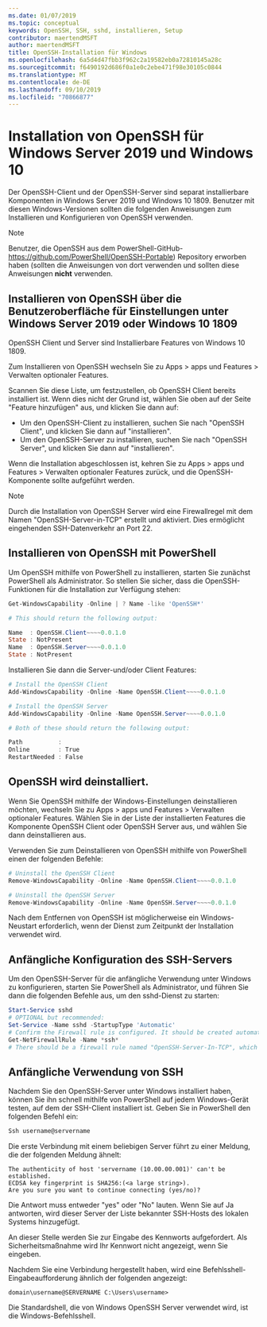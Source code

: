```yaml
---
ms.date: 01/07/2019
ms.topic: conceptual
keywords: OpenSSH, SSH, sshd, installieren, Setup
contributor: maertendMSFT
author: maertendMSFT
title: OpenSSH-Installation für Windows
ms.openlocfilehash: 6a5d4d47fbb3f962c2a19582eb0a72810145a28c
ms.sourcegitcommit: f6490192d686f0a1e0c2ebe471f98e30105c0844
ms.translationtype: MT
ms.contentlocale: de-DE
ms.lasthandoff: 09/10/2019
ms.locfileid: "70866877"
---
```

# <a name="installation-of-openssh-for-windows-server-2019-and-windows-10"></a>Installation von OpenSSH für Windows Server 2019 und Windows 10 #

Der OpenSSH-Client und der OpenSSH-Server sind separat installierbare Komponenten in Windows Server 2019 und Windows 10 1809.
Benutzer mit diesen Windows-Versionen sollten die folgenden Anweisungen zum Installieren und Konfigurieren von OpenSSH verwenden. 

> [!NOTE] 
> Benutzer, die OpenSSH aus dem PowerShell-GitHub- https://github.com/PowerShell/OpenSSH-Portable) Repository erworben haben (sollten die Anweisungen von dort verwenden und sollten diese Anweisungen __nicht__ verwenden. 


## <a name="installing-openssh-from-the-settings-ui-on-windows-server-2019-or-windows-10-1809"></a>Installieren von OpenSSH über die Benutzeroberfläche für Einstellungen unter Windows Server 2019 oder Windows 10 1809

OpenSSH Client und Server sind Installierbare Features von Windows 10 1809. 

Zum Installieren von OpenSSH wechseln Sie zu Apps > apps und Features > Verwalten optionaler Features. 

Scannen Sie diese Liste, um festzustellen, ob OpenSSH Client bereits installiert ist. Wenn dies nicht der Grund ist, wählen Sie oben auf der Seite "Feature hinzufügen" aus, und klicken Sie dann auf: 

* Um den OpenSSH-Client zu installieren, suchen Sie nach "OpenSSH Client", und klicken Sie dann auf "installieren". 
* Um den OpenSSH-Server zu installieren, suchen Sie nach "OpenSSH Server", und klicken Sie dann auf "installieren". 

Wenn die Installation abgeschlossen ist, kehren Sie zu Apps > apps und Features > Verwalten optionaler Features zurück, und die OpenSSH-Komponente sollte aufgeführt werden.

> [!NOTE]
> Durch die Installation von OpenSSH Server wird eine Firewallregel mit dem Namen "OpenSSH-Server-in-TCP" erstellt und aktiviert. Dies ermöglicht eingehenden SSH-Datenverkehr an Port 22. 

## <a name="installing-openssh-with-powershell"></a>Installieren von OpenSSH mit PowerShell 

Um OpenSSH mithilfe von PowerShell zu installieren, starten Sie zunächst PowerShell als Administrator.
So stellen Sie sicher, dass die OpenSSH-Funktionen für die Installation zur Verfügung stehen:

```powershell
Get-WindowsCapability -Online | ? Name -like 'OpenSSH*'

# This should return the following output:

Name  : OpenSSH.Client~~~~0.0.1.0
State : NotPresent
Name  : OpenSSH.Server~~~~0.0.1.0
State : NotPresent
```

Installieren Sie dann die Server-und/oder Client Features:

```powershell
# Install the OpenSSH Client
Add-WindowsCapability -Online -Name OpenSSH.Client~~~~0.0.1.0

# Install the OpenSSH Server
Add-WindowsCapability -Online -Name OpenSSH.Server~~~~0.0.1.0

# Both of these should return the following output:

Path          :
Online        : True
RestartNeeded : False
```

## <a name="uninstalling-openssh"></a>OpenSSH wird deinstalliert.

Wenn Sie OpenSSH mithilfe der Windows-Einstellungen deinstallieren möchten, wechseln Sie zu Apps > apps und Features > Verwalten optionaler Features. Wählen Sie in der Liste der installierten Features die Komponente OpenSSH Client oder OpenSSH Server aus, und wählen Sie dann deinstallieren aus.

Verwenden Sie zum Deinstallieren von OpenSSH mithilfe von PowerShell einen der folgenden Befehle:

```powershell
# Uninstall the OpenSSH Client
Remove-WindowsCapability -Online -Name OpenSSH.Client~~~~0.0.1.0

# Uninstall the OpenSSH Server
Remove-WindowsCapability -Online -Name OpenSSH.Server~~~~0.0.1.0
```

Nach dem Entfernen von OpenSSH ist möglicherweise ein Windows-Neustart erforderlich, wenn der Dienst zum Zeitpunkt der Installation verwendet wird.


## <a name="initial-configuration-of-ssh-server"></a>Anfängliche Konfiguration des SSH-Servers

Um den OpenSSH-Server für die anfängliche Verwendung unter Windows zu konfigurieren, starten Sie PowerShell als Administrator, und führen Sie dann die folgenden Befehle aus, um den sshd-Dienst zu starten:

```powershell
Start-Service sshd
# OPTIONAL but recommended:
Set-Service -Name sshd -StartupType 'Automatic'
# Confirm the Firewall rule is configured. It should be created automatically by setup. 
Get-NetFirewallRule -Name *ssh*
# There should be a firewall rule named "OpenSSH-Server-In-TCP", which should be enabled 
```

## <a name="initial-use-of-ssh"></a>Anfängliche Verwendung von SSH

Nachdem Sie den OpenSSH-Server unter Windows installiert haben, können Sie ihn schnell mithilfe von PowerShell auf jedem Windows-Gerät testen, auf dem der SSH-Client installiert ist. Geben Sie in PowerShell den folgenden Befehl ein: 

```powershell
Ssh username@servername
```

Die erste Verbindung mit einem beliebigen Server führt zu einer Meldung, die der folgenden Meldung ähnelt:

```
The authenticity of host 'servername (10.00.00.001)' can't be established.
ECDSA key fingerprint is SHA256:(<a large string>).
Are you sure you want to continue connecting (yes/no)?
```

Die Antwort muss entweder "yes" oder "No" lauten. Wenn Sie auf Ja antworten, wird dieser Server der Liste bekannter SSH-Hosts des lokalen Systems hinzugefügt.

An dieser Stelle werden Sie zur Eingabe des Kennworts aufgefordert. Als Sicherheitsmaßnahme wird Ihr Kennwort nicht angezeigt, wenn Sie eingeben. 

Nachdem Sie eine Verbindung hergestellt haben, wird eine Befehlsshell-Eingabeaufforderung ähnlich der folgenden angezeigt:

```
domain\username@SERVERNAME C:\Users\username>
```

Die Standardshell, die von Windows OpenSSH Server verwendet wird, ist die Windows-Befehlsshell. 

